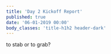 ```yaml
---
title: 'Day 2 Kickoff Report'
published: true
date: '06-01-2019 00:00'
body_classes: 'title-h1h2 header-dark'
---
```


to stab or to grab?
